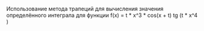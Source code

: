 
 Использование метода трапеций для вычисления значения определённого интеграла
 для функции f(x) = t * x^3 * cos(x + t) tg (t * x^4 )


  


